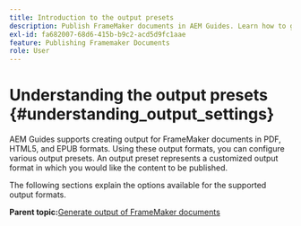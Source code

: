 ```yaml
---
title: Introduction to the output presets
description: Publish FrameMaker documents in AEM Guides. Learn how to generate output for FrameMaker documents in PDF, HTML5, and EPUB formats.
exl-id: fa682007-68d6-415b-b9c2-acd5d9fc1aae
feature: Publishing Framemaker Documents
role: User
---
```

# Understanding the output presets {#understanding_output_settings}

AEM Guides supports creating output for FrameMaker documents in PDF, HTML5, and EPUB formats. Using these output formats, you can configure various output presets. An output preset represents a customized output format in which you would like the content to be published.

The following sections explain the options available for the supported output formats.

**Parent topic:**[Generate output of FrameMaker documents](fm-output-generatation.md)
